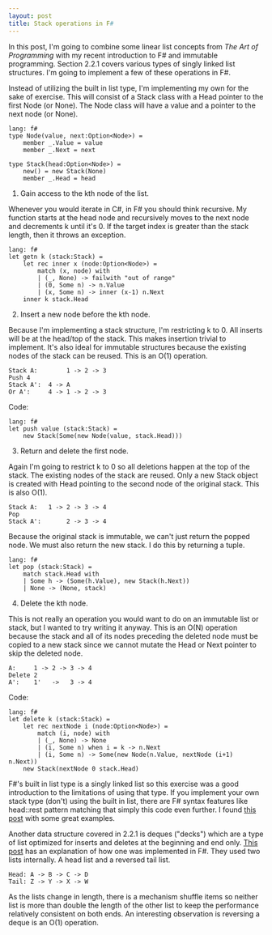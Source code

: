 ```yaml
---
layout: post
title: Stack operations in F#
---
```


In this post, I'm going to combine some linear list concepts from *The Art of Programming* with my recent introduction to F# and immutable programming. Section 2.2.1 covers various types of singly linked list structures. I'm going to implement a few of these operations in F#.

Instead of utilizing the built in list type, I'm implementing my own for the sake of exercise. This will consist of a Stack class with a Head pointer to the first Node (or None). The Node class will have a value and a pointer to the next node (or None).

    lang: f#
    type Node(value, next:Option<Node>) =
	    member _.Value = value
	    member _.Next = next

	type Stack(head:Option<Node>) = 
	    new() = new Stack(None)
	    member _.Head = head

1. Gain access to the kth node of the list.

Whenever you would iterate in C#, in F# you should think recursive. My function starts at the head node and recursively moves to the next node and decrements k until it's 0. If the target index is greater than the stack length, then it throws an exception.

    lang: f#
    let getn k (stack:Stack) =
	    let rec inner x (node:Option<Node>) =
	        match (x, node) with 
	        | (_, None) -> failwith "out of range"
	        | (0, Some n) -> n.Value
	        | (x, Some n) -> inner (x-1) n.Next
	    inner k stack.Head

2. Insert a new node before the kth node.

Because I'm implementing a stack structure, I'm restricting k to 0. All inserts will be at the head/top of the stack. This makes insertion trivial to implement. It's also ideal for immutable structures because the existing nodes of the stack can be reused. This is an O(1) operation.

	Stack A:        1 -> 2 -> 3
	Push 4
	Stack A':  4 -> A
	Or A':     4 -> 1 -> 2 -> 3

Code:

    lang: f#
    let push value (stack:Stack) =
	    new Stack(Some(new Node(value, stack.Head)))

3. Return and delete the first node.

Again I'm going to restrict k to 0 so all deletions happen at the top of the stack. The existing nodes of the stack are reused. Only a new Stack object is created with Head pointing to the second node of the original stack. This is also O(1).

	Stack A:   1 -> 2 -> 3 -> 4
	Pop
	Stack A':       2 -> 3 -> 4

Because the original stack is immutable, we can't just return the popped node. We must also return the new stack. I do this by returning a tuple.

    lang: f#
	let pop (stack:Stack) =
	    match stack.Head with
	    | Some h -> (Some(h.Value), new Stack(h.Next))
	    | None -> (None, stack)

4. Delete the kth node.

This is not really an operation you would want to do on an immutable list or stack, but I wanted to try writing it anyway. This is an O(N) operation because the stack and all of its nodes preceding the deleted node must be copied to a new stack since we cannot mutate the Head or Next pointer to skip the deleted node.

	A:     1 -> 2 -> 3 -> 4
	Delete 2
	A':    1'   ->   3 -> 4

Code:

    lang: f#
	let delete k (stack:Stack) =
	    let rec nextNode i (node:Option<Node>) =
	        match (i, node) with
	        | (_, None) -> None
	        | (i, Some n) when i = k -> n.Next
	        | (i, Some n) -> Some(new Node(n.Value, nextNode (i+1) n.Next))
	    new Stack(nextNode 0 stack.Head)
   
F#'s built in list type is a singly linked list so this exercise was a good introduction to the limitations of using that type. If you implement your own stack type (don't) using the built in list, there are F# syntax features like head::rest pattern matching that simply this code even further. I found [this post](https://swlaschin.gitbooks.io/fsharpforfunandprofit/content/posts/stack-based-calculator.html) with some great examples.

Another data structure covered in 2.2.1 is deques ("decks") which are a type of list optimized for inserts and deletes at the beginning and end only. [This post](http://jackfoxy.com/double-ended-queues-for-fsharp/) has an explanation of how one was implemented in F#. They used two lists internally. A head list and a reversed tail list.

	Head: A -> B -> C -> D
	Tail: Z -> Y -> X -> W

As the lists change in length, there is a mechanism shuffle items so neither list is more than double the length of the other list to keep the performance relatively consistent on both ends. An interesting observation is reversing a deque is an O(1) operation.
